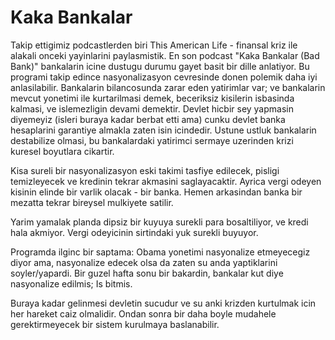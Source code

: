 # Kaka Bankalar

Takip ettigimiz podcastlerden biri This American Life - finansal kriz ile alakali onceki yayinlarini paylasmistik. En son podcast "Kaka Bankalar (Bad Bank)" bankalarin icine dustugu durumu gayet basit bir dille anlatiyor. Bu programi takip edince nasyonalizasyon cevresinde donen polemik daha iyi anlasilabilir. Bankalarin bilancosunda zarar eden yatirimlar var; ve bankalarin mevcut yonetimi ile kurtarilmasi demek, beceriksiz kisilerin isbasinda kalmasi, ve islemezligin devami demektir. Devlet hicbir sey yapmasin diyemeyiz (isleri buraya kadar berbat etti ama) cunku devlet banka hesaplarini garantiye almakla zaten isin icindedir. Ustune ustluk bankalarin destabilize olmasi, bu bankalardaki yatirimci sermaye uzerinden krizi kuresel boyutlara cikartir.

Kisa sureli bir nasyonalizasyon eski takimi tasfiye edilecek, pisligi temizleyecek ve kredinin tekrar akmasini saglayacaktir. Ayrica vergi odeyen kisinin elinde bir varlik olacak - bir banka. Hemen arkasindan banka bir mezatta tekrar bireysel mulkiyete satilir.

Yarim yamalak planda dipsiz bir kuyuya surekli para bosaltiliyor, ve kredi hala akmiyor. Vergi odeyicinin sirtindaki yuk surekli buyuyor.

Programda ilginc bir saptama: Obama yonetimi nasyonalize etmeyecegiz diyor ama, nasyonalize edecek olsa da zaten su anda yaptiklarini soyler/yapardi. Bir guzel hafta sonu bir bakardin, bankalar kut diye nasyonalize edilmis; Is bitmis.

Buraya kadar gelinmesi devletin sucudur ve su anki krizden kurtulmak icin her hareket caiz olmalidir. Ondan sonra bir daha boyle mudahele gerektirmeyecek bir sistem kurulmaya baslanabilir.

